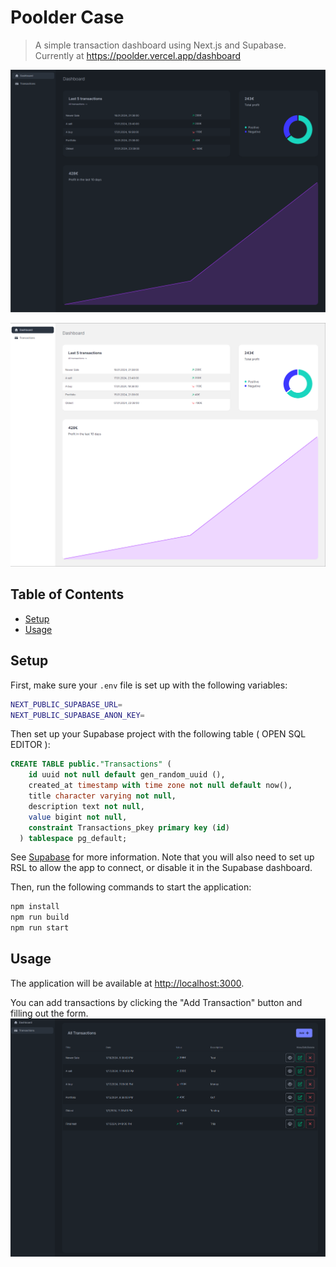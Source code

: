 # Poolder Case

> A simple transaction dashboard using Next.js and Supabase.
> Currently at https://poolder.vercel.app/dashboard

![Alt text](image-1.png)

![Alt text](image-2.png)

## Table of Contents

- [Setup](#setup)
- [Usage](#usage)

## Setup

First, make sure your `.env` file is set up with the following variables:

```sh
NEXT_PUBLIC_SUPABASE_URL=
NEXT_PUBLIC_SUPABASE_ANON_KEY=
```

Then set up your Supabase project with the following table ( OPEN SQL EDITOR ):

```sql
CREATE TABLE public."Transactions" (
    id uuid not null default gen_random_uuid (),
    created_at timestamp with time zone not null default now(),
    title character varying not null,
    description text not null,
    value bigint not null,
    constraint Transactions_pkey primary key (id)
  ) tablespace pg_default;
```

See [Supabase](https://supabase.io/) for more information. Note that you will also need to set up RSL to allow the app to connect, or disable it in the Supabase dashboard.

Then, run the following commands to start the application:

```sh
npm install
npm run build
npm run start
```

## Usage

The application will be available at [http://localhost:3000](http://localhost:3000).

You can add transactions by clicking the "Add Transaction" button and filling out the form.
![Alt text](image.png)
